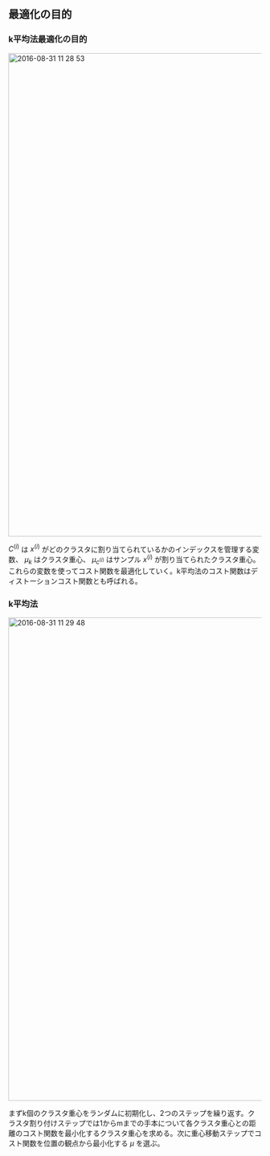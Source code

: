 ## 最適化の目的

### k平均法最適化の目的

<img width="962" alt="2016-08-31 11 28 53" src="https://cloud.githubusercontent.com/assets/6447085/18113906/2a361d58-6f6e-11e6-8c75-369d415d1e1d.png">

$C^{(i)}$ は $x^{(i)}$ がどのクラスタに割り当てられているかのインデックスを管理する変数、 $\mu_k$ はクラスタ重心、 $\mu_{c^{(i)}}$ はサンプル $x^{(i)}$ が割り当てられたクラスタ重心。これらの変数を使ってコスト関数を最適化していく。k平均法のコスト関数はディストーションコスト関数とも呼ばれる。

### k平均法

<img width="962" alt="2016-08-31 11 29 48" src="https://cloud.githubusercontent.com/assets/6447085/18113933/40f79a44-6f6e-11e6-9dc2-47aa528316f1.png">

まずk個のクラスタ重心をランダムに初期化し、2つのステップを繰り返す。クラスタ割り付けステップでは1からmまでの手本について各クラスタ重心との距離のコスト関数を最小化するクラスタ重心を求める。次に重心移動ステップでコスト関数を位置の観点から最小化する $\mu$ を選ぶ。
